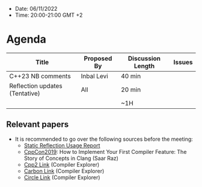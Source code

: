 * Date: 06/11/2022
* Time: 20:00-21:00 GMT +2

# Agenda

| Title | Proposed By | Discussion Length | Issues       |
|----------|-------------|-------------|----------------|
| C++23 NB comments | Inbal Levi | 40 min   |   |
| Reflection updates (Tentative) | All | 20 min   |   |
|                     |   | ~1H      |   |

## Relevant papers

* It is recommended to go over the following sources before the meeting:
  * [Static Reflection Usage Report](https://docs.google.com/document/d/1BwJy071WERGQedn8oMa11xnP15XM5l6nKxNS2jABx6Q/edit?usp=sharing)
  * [CppCon2019](https://www.youtube.com/watch?v=Y1o4rc9P1FQ): How to Implement Your First Compiler Feature: The Story of Concepts in Clang (Saar Raz)
  * [Cpp2 Link](https://godbolt.org/z/aEG7e5W7j) (Compiler Explorer)
  * [Carbon Link](https://carbon.godbolt.org/z/83EETEKqY) (Compiler Explorer)
  * [Circle Link](https://circle.godbolt.org/z/Y57Mxadz1) (Compiler Explorer)

